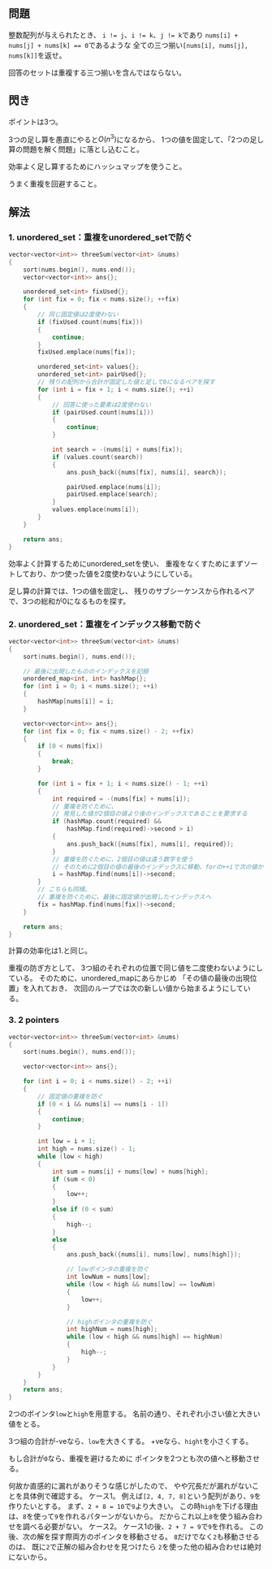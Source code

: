 ## 問題
整数配列が与えられたとき、
`i != j`、`i != k`、`j != k`であり
`nums[i] + nums[j] + nums[k] == 0`であるような
全ての三つ揃い`[nums[i], nums[j], nums[k]]`を返せ。

回答のセットは重複する三つ揃いを含んではならない。

## 閃き
ポイントは3つ。

3つの足し算を愚直にやると$O(n^3)$になるから、
1つの値を固定して、「2つの足し算の問題を解く問題」に落とし込むこと。

効率よく足し算するためにハッシュマップを使うこと。

うまく重複を回避すること。

## 解法
### 1. unordered_set：重複をunordered_setで防ぐ
```cpp
vector<vector<int>> threeSum(vector<int> &nums)
{
	sort(nums.begin(), nums.end());
	vector<vector<int>> ans{};

	unordered_set<int> fixUsed{};
	for (int fix = 0; fix < nums.size(); ++fix)
	{
		// 同じ固定値は2度使わない
		if (fixUsed.count(nums[fix]))
		{
			continue;
		}
		fixUsed.emplace(nums[fix]);

		unordered_set<int> values{};
		unordered_set<int> pairUsed{};
		// 残りの配列から合計が固定した値と足して0になるペアを探す
		for (int i = fix + 1; i < nums.size(); ++i)
		{
			// 回答に使った要素は2度使わない
			if (pairUsed.count(nums[i]))
			{
				continue;
			}

			int search = -(nums[i] + nums[fix]);
			if (values.count(search))
			{
				ans.push_back({nums[fix], nums[i], search});

				pairUsed.emplace(nums[i]);
				pairUsed.emplace(search);
			}
			values.emplace(nums[i]);
		}
	}

	return ans;
}
```
効率よく計算するためにunordered_setを使い、
重複をなくすためにまずソートしており、かつ使った値を2度使わないようにしている。

足し算の計算では、1つの値を固定し、
残りのサブシーケンスから作れるペアで、3つの総和が0になるものを探す。

### 2. unordered_set：重複をインデックス移動で防ぐ
```cpp
vector<vector<int>> threeSum(vector<int> &nums)
{
	sort(nums.begin(), nums.end());

	// 最後に出現したもののインデックスを記録
	unordered_map<int, int> hashMap{};
	for (int i = 0; i < nums.size(); ++i)
	{
		hashMap[nums[i]] = i;
	}

	vector<vector<int>> ans{};
	for (int fix = 0; fix < nums.size() - 2; ++fix)
	{
		if (0 < nums[fix])
		{
			break;
		}

		for (int i = fix + 1; i < nums.size() - 1; ++i)
		{
			int required = -(nums[fix] + nums[i]);
			// 重複を防ぐために、
			// 発見した値が2個目の値より後のインデックスであることを要求する
			if (hashMap.count(required) &&
				hashMap.find(required)->second > i)
			{
				ans.push_back({nums[fix], nums[i], required});
			}
			// 重複を防ぐために、2個目の値は違う数字を使う
			// そのために2個目の値の最後のインデックスに移動、forの++iで次の値からスタートする
			i = hashMap.find(nums[i])->second;
		}
		// こちらも同様。
		// 重複を防ぐために、最後に固定値が出現したインデックスへ
		fix = hashMap.find(nums[fix])->second;
	}

	return ans;
}
```
計算の効率化は1.と同じ。

重複の防ぎ方として、
3つ組のそれぞれの位置で同じ値を二度使わないようにしている。
そのために、unordered_mapにあらかじめ
「その値の最後の出現位置」を入れておき、
次回のループでは次の新しい値から始まるようにしている。

### 3. 2 pointers
```cpp
vector<vector<int>> threeSum(vector<int> &nums)
{
	sort(nums.begin(), nums.end());

	vector<vector<int>> ans{};

	for (int i = 0; i < nums.size() - 2; ++i)
	{
		// 固定値の重複を防ぐ
		if (0 < i && nums[i] == nums[i - 1])
		{
			continue;
		}

		int low = i + 1;
		int high = nums.size() - 1;
		while (low < high)
		{
			int sum = nums[i] + nums[low] + nums[high];
			if (sum < 0)
			{
				low++;
			}
			else if (0 < sum)
			{
				high--;
			}
			else
			{
				ans.push_back({nums[i], nums[low], nums[high]});

				// lowポインタの重複を防ぐ
				int lowNum = nums[low];
				while (low < high && nums[low] == lowNum)
				{
					low++;
				}

				// highポインタの重複を防ぐ
				int highNum = nums[high];
				while (low < high && nums[high] == highNum)
				{
					high--;
				}
			}
		}
	}
	return ans;
}
```
2つのポインタ`low`と`high`を用意する。
名前の通り、それぞれ小さい値と大きい値をとる。

3つ組の合計が-veなら、`low`を大きくする。
+veなら、`hight`を小さくする。

もし合計が`0`なら、重複を避けるために
ポインタを2つとも次の値へと移動させる。

何故か直感的に漏れがありそうな感じがしたので、
やや冗長だが漏れがないことを具体例で確認する。
ケース1。
例えば`[2, 4, 7, 8]`という配列があり、`9`を作りたいとする。
まず、`2 + 8 = 10`で`9`より大きい。
この時`high`を下げる理由は、`8`を使って`9`を作れるパターンがないから。
だからこれ以上`8`を使う組み合わせを調べる必要がない。
ケース2。
ケース1の後、`2 + 7 = 9`で`9`を作れる。
この後、次の解を探す際両方のポインタを移動させる。
`8`だけでなく`2`も移動させるのは、
既に`2`で正解の組み合わせを見つけたら
`2`を使った他の組み合わせは絶対にないから。

